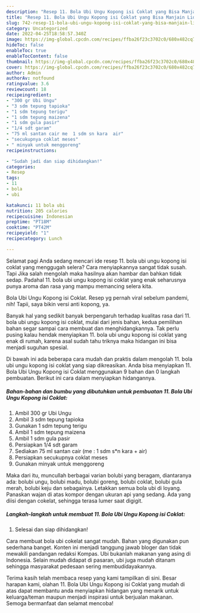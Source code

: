 ```yaml
---
description: "Resep 11. Bola Ubi Ungu Kopong isi Coklat yang Bisa Manjain Lidah , Lezat"
title: "Resep 11. Bola Ubi Ungu Kopong isi Coklat yang Bisa Manjain Lidah , Lezat"
slug: 742-resep-11-bola-ubi-ungu-kopong-isi-coklat-yang-bisa-manjain-lidah-lezat
category: Uncategorized
date: 2022-04-25T18:58:57.340Z
image: https://img-global.cpcdn.com/recipes/ffba26f23c3702c0/680x482cq70/11-bola-ubi-ungu-kopong-isi-coklat-foto-resep-utama.jpg
hideToc: false
enableToc: true
enableTocContent: false
thumbnail: https://img-global.cpcdn.com/recipes/ffba26f23c3702c0/680x482cq70/11-bola-ubi-ungu-kopong-isi-coklat-foto-resep-utama.jpg
cover: https://img-global.cpcdn.com/recipes/ffba26f23c3702c0/680x482cq70/11-bola-ubi-ungu-kopong-isi-coklat-foto-resep-utama.jpg
author: Admin
authorAv: notfound
ratingvalue: 3.6
reviewcount: 18
recipeingredient:
- "300 gr Ubi Ungu"
- "3 sdm tepung tapioka"
- "1 sdm tepung terigu"
- "1 sdm tepung maizena"
- "1 sdm gula pasir"
- "1/4 sdt garam"
- "75 ml santan cair me  1 sdm sn kara  air"
- "secukupnya coklat meses"
- " minyak untuk menggoreng"
recipeinstructions:

- "Sudah jadi dan siap dihidangkan!"
categories:
- Resep
tags:
- 11
- bola
- ubi

katakunci: 11 bola ubi 
nutrition: 205 calories
recipecuisine: Indonesian
preptime: "PT18M"
cooktime: "PT42M"
recipeyield: "1"
recipecategory: Lunch

---
```



Selamat pagi Anda sedang mencari ide resep 11. bola ubi ungu kopong isi coklat yang menggugah selera? Cara menyiapkannya sangat tidak susah. Tapi Jika salah mengolah maka hasilnya akan hambar dan bahkan tidak sedap. Padahal 11. bola ubi ungu kopong isi coklat yang enak seharusnya punya aroma dan rasa yang mampu memancing selera kita.


Bola Ubi Ungu Kopong isi Coklat. Resep yg pernah viral sebelum pandemi, nih! Tapii, saya bikin versi anti kopong, ya.

Banyak hal yang sedikit banyak berpengaruh terhadap kualitas rasa dari 11. bola ubi ungu kopong isi coklat, mulai dari jenis bahan, kedua pemilihan bahan segar sampai cara membuat dan menghidangkannya. Tak perlu pusing kalau hendak menyiapkan 11. bola ubi ungu kopong isi coklat yang enak di rumah, karena asal sudah tahu triknya maka hidangan ini bisa menjadi suguhan spesial.


Di bawah ini ada beberapa cara mudah dan praktis dalam mengolah 11. bola ubi ungu kopong isi coklat yang siap dikreasikan. Anda bisa menyiapkan 11. Bola Ubi Ungu Kopong isi Coklat menggunakan 9 bahan dan 0 langkah pembuatan. Berikut ini cara dalam menyiapkan hidangannya.

<!--inarticleads1-->

##### Bahan-bahan dan bumbu yang dibutuhkan untuk pembuatan 11. Bola Ubi Ungu Kopong isi Coklat:

1. Ambil 300 gr Ubi Ungu
1. Ambil 3 sdm tepung tapioka
1. Gunakan 1 sdm tepung terigu
1. Ambil 1 sdm tepung maizena
1. Ambil 1 sdm gula pasir
1. Persiapkan 1/4 sdt garam
1. Sediakan 75 ml santan cair (me : 1 sdm s*n kara + air)
1. Persiapkan secukupnya coklat meses
1. Gunakan  minyak untuk menggoreng


Maka dari itu, muncullah berbagai varian bolubi yang beragam, diantaranya ada: bolubi ungu, bolubi madu, bolubi goreng, bolubi coklat, bolubi gula merah, bolubi keju dan sebagainya. Letakkan semua bola ubi di loyang. Panaskan wajan di atas kompor dengan ukuran api yang sedang. Ada yang diisi dengan cokelat, sehingga terasa lumer saat digigit. 

<!--inarticleads2-->

##### Langkah-langkah untuk membuat 11. Bola Ubi Ungu Kopong isi Coklat:


1. Selesai dan siap dihidangkan!

Cara membuat bola ubi cokelat sangat mudah. Bahan yang digunakan pun sederhana banget. Konten ini menjadi tanggung jawab bloger dan tidak mewakili pandangan redaksi Kompas. Ubi bukanlah makanan yang asing di Indonesia. Selain mudah didapat di pasaran, ubi juga mudah ditanam sehingga masyarakat pedesaan sering membudidayakannya. 

Terima kasih telah membaca resep yang kami tampilkan di sini. Besar harapan kami, olahan 11. Bola Ubi Ungu Kopong isi Coklat yang mudah di atas dapat membantu anda menyiapkan hidangan yang menarik untuk keluarga/teman maupun menjadi inspirasi untuk berjualan makanan. Semoga bermanfaat dan selamat mencoba!
